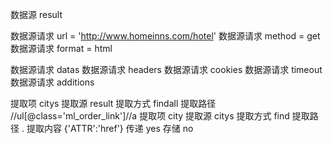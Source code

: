 数据源 result

数据源请求 url = 'http://www.homeinns.com/hotel'
数据源请求 method = get
数据源请求 format = html

数据源请求 datas
数据源请求 headers
数据源请求 cookies
数据源请求 timeout
数据源请求 additions

提取项 citys
    提取源 result
    提取方式 findall
    提取路径 //ul[@class='ml_order_link']//a
提取项 city
    提取源 citys
    提取方式 find
    提取路径 .
    提取内容 {'ATTR':'href'}
    传递 yes
    存储 no
